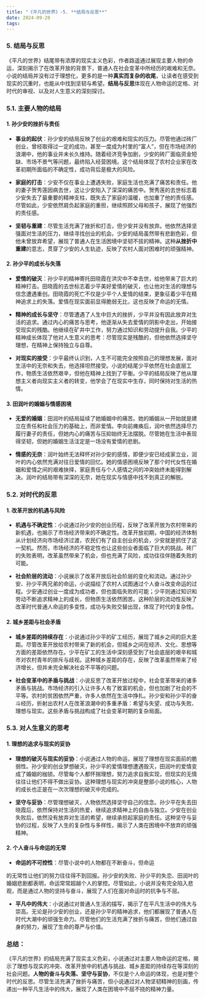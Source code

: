 ```yaml
---
title: "《平凡的世界》-5. **结局与反思**"
date: 2024-09-28
tags: 
---
```

### 5. **结局与反思**

《平凡的世界》结尾带有浓厚的现实主义色彩，作者路遥通过展现主要人物的命运，深刻揭示了在改革开放的背景下，普通人在社会变革中所经历的艰难和无奈。小说的结局并没有过于理想化，更多的是一种**真实而复杂的收尾**，让读者在感受到现实的沉重时，也能从中找到坚韧与希望。**结局与反思**体现在人物命运的定格、对时代的审视、以及对人生意义的深刻探讨。

### 5.1. **主要人物的结局**

#### 1. **孙少安的挫折与责任**

- **事业的起伏**：孙少安的结局反映了创业的艰难和现实的压力。尽管他通过砖厂创业，曾经取得过一定的成功，甚至一度成为村里的“富人”，但在市场经济的浪潮中，他的事业并未长久维持。随着经济竞争加剧，少安的砖厂面临资金短缺、市场不景气等问题，最终陷入经营困境。这个结局体现了农村企业家在改革初期所面临的不确定性，成功背后是极大的风险。
  
- **家庭的打击**：少安不仅在事业上遭遇失败，家庭生活也充满了痛苦和责任。他的妻子贺秀莲因病去世，这让少安陷入了深深的痛苦中。贺秀莲的去世标志着少安失去了最重要的精神支柱，既失去了家庭的温暖，也加重了他的责任感。尽管如此，少安依然肩负起家庭的重担，继续照顾父母和孩子，展现了他强烈的责任感。

- **坚韧与重建**：尽管生活充满了挫折和打击，但少安并没有放弃。他依然选择坚强面对生活的压力，继续寻找创业的机会。少安的结局虽然带有悲剧色彩，但他未曾放弃希望，展现了普通人在生活困境中坚韧不拔的精神。这种**从挫折中重建**的意志，贯穿了少安的人生轨迹，反映了农村人面对困难时的顽强精神。

#### 2. **孙少平的成长与失落**

- **爱情的破灭**：孙少平的精神寄托田晓霞在洪灾中不幸去世，给他带来了巨大的精神打击。田晓霞的去世标志着少平美好爱情的破灭，也让他对生活的理想与信念遭遇重创。田晓霞的死亡不仅是少平个人爱情的结束，更象征着少平在精神追求上的失落。爱情在现实面前显得脆弱无比，这也反映了命运的无情。

- **精神的成长与坚守**：尽管遭遇了人生中巨大的挫折，少平并没有因此放弃对生活的追求。通过内心的痛苦与思考，他逐渐从失去爱情的阴影中走出，开始接受现实的残酷。他继续在矿井中工作，努力通过知识和劳动提升自我。少平的精神成长体现了他对人生意义的思考：尽管现实是残酷的，但他依然选择坚守理想，在精神上保持独立与自尊。

- **对现实的接受**：少平最终认识到，人生不可能完全按照自己的理想发展，面对生活中的无奈和失去，他选择坦然接受。小说的结尾少平依然在社会底层工作，物质生活依然艰辛，但他在精神上找到了平衡。少平的结局反映了他从理想主义者向现实主义者的转变，他学会了在现实中生存，同时保持对生活的热情。

#### 3. **田润叶的婚姻与情感困境**

- **无爱的婚姻**：田润叶的结局延续了她婚姻中的痛苦。她的婚姻从一开始就是建立在责任和社会压力的基础上，而非爱情。李向前瘫痪后，润叶依然选择尽力履行妻子的责任，但她内心的痛苦与压抑始终无法摆脱。尽管她在生活中表现得坚韧，但她的婚姻生活注定是一场没有爱情的悲剧。

- **情感的无奈**：润叶始终无法释怀对孙少安的感情，即便少安已经成家立业，润叶的内心依然充满对往日爱情的回忆。她的情感困境反映了那个时代女性在婚姻和爱情之间的艰难抉择，家庭责任与个人感情之间的冲突始终未能得到解决。润叶的结局带有深深的无奈，她在现实与情感中找不到真正的解脱。

### 5.2. **对时代的反思**

#### 1. **改革开放的机遇与风险**

- **机遇与不确定性**：小说通过孙少安的创业历程，反映了改革开放为农村带来的新机遇，也揭示了市场经济带来的不确定性。改革开放初期，中国的经济体制从计划经济向市场经济过渡，农民们有了自主创业的机会，少安就是抓住了这一契机。然而，市场经济的不稳定性也让这些创业者面临了巨大的挑战。砖厂的失败表明，改革虽然带来了机会，但也充满了风险，成功往往伴随着失败的可能。

- **社会阶层的流动**：小说展示了改革开放后社会阶层的变化和流动。通过孙少安、孙少平两兄弟的命运，小说描绘了农村人试图通过个人奋斗改变命运的过程。少安通过创业一度成为成功者，但也面临失败的可能；少平则通过知识和劳动不断追求精神上的成长，但物质生活依然困苦。这种阶层的流动性反映了改革时代普通人命运的多变性，成功与失败交替出现，体现了时代的复杂性。

#### 2. **城乡差距与社会矛盾**

- **城乡差距的持续存在**：小说通过孙少平的矿工经历，展现了城乡之间的巨大差距。尽管改革开放给农村带来了新的机会，但城乡之间在经济、文化、思想等方面的差距依然存在。少平在矿工的生活中深刻感受到了社会底层的艰辛和城市对农村青年的排斥与歧视。这种城乡差距的存在，反映了改革虽然带来了经济增长，但并未完全解决社会不平等的问题。

- **社会变革中的矛盾与挑战**：小说反思了改革开放过程中，社会变革带来的诸多矛盾与挑战。市场经济的引入让许多人有了致富的机会，但也加剧了社会的不平等。农村的贫困依然严重，许多人依然在生活中挣扎。孙少安和孙少平的奋斗经历，折射出农村人在改革浪潮中的多重矛盾：希望与失望、成功与失败、理想与现实。这些矛盾与挑战构成了社会变革时期的复杂局面。

### 5.3. **对人生意义的思考**

#### 1. **理想的追求与现实的妥协**

- **理想的破灭与现实的妥协**：小说通过人物的命运，展现了理想在现实面前的脆弱性。孙少安的创业梦想破灭，孙少平的爱情理想遭遇毁灭，田润叶的爱情变成了婚姻的枷锁。尽管每个人都怀揣理想，努力追求自我实现，但现实的无情往往让他们不得不做出妥协。这种理想与现实的冲突是整部小说的核心，人物的成长也正是在一次次理想的破灭中完成的。

- **坚守与妥协**：尽管理想破灭，人物依然选择坚守自己的信念。孙少平在失去田晓霞后，依然保持对生活的热爱，继续追求精神上的自由与独立。少安在创业失败后，依然没有放弃对生活的希望，继续承担起家庭的责任。这种坚守与妥协的过程，反映了人生的复杂性与多样性，揭示了人类在困境中不放弃的顽强精神。

#### 2. **个人奋斗与命运的无常**

- **命运的不可控性**：尽管小说中的人物都在不断奋斗，但命运

的无常性让他们的努力往往得不到回报。孙少安的失败、孙少平的失恋、田润叶的婚姻悲剧都表明，命运常常超越个人的掌控。尽管如此，小说并没有完全陷入悲观，而是通过人物的坚持与奋斗，展现了人们在面对命运时的抗争与不屈。

- **平凡中的伟大**：小说通过对普通人生活的描写，揭示了在平凡生活中的伟大与崇高。无论是孙少安的创业，还是孙少平的精神追求，他们都展现了普通人在时代大潮中的顽强生命力。尽管他们的生活充满了挫折与痛苦，但他们通过自身的努力，展现了生命的尊严与价值。

### 总结：

《平凡的世界》的结局充满了现实主义色彩，小说通过对主要人物命运的定格，揭示了理想与现实的冲突、改革开放中的机遇与挑战、城乡差距的持续存在等深刻的社会问题。**人物的奋斗与失落、坚守与妥协**，不仅是个人命运的体现，也是对整个时代的反思。尽管生活充满了挫折与痛苦，但小说通过对人物坚韧精神的刻画，传递出一种平凡生活中的伟大，展现了人类在困境中不屈不挠的精神力量。